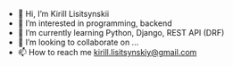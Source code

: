 - 👋 Hi, I’m Kirill Lisitsynskii
- 👀 I’m interested in programming, backend
- 🌱 I’m currently learning Python, Django, REST API (DRF)
- 💞️ I’m looking to collaborate on ...
- 📫 How to reach me kirill.lisitsynskiy@gmail.com

<!---
cnlis/cnlis is a ✨ special ✨ repository because its `README.md` (this file) appears on your GitHub profile.
You can click the Preview link to take a look at your changes.
--->
